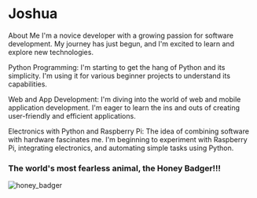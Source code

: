 # Joshua

About Me
I'm a novice developer with a growing passion for software development. 
My journey has just begun, and I'm excited to learn and explore new technologies.

Python Programming: 
I'm starting to get the hang of Python and its simplicity.
I'm using it for various beginner projects to understand its capabilities.

Web and App Development:
I'm diving into the world of web and mobile application development.
I'm eager to learn the ins and outs of creating user-friendly and efficient applications.

Electronics with Python and Raspberry Pi:
The idea of combining software with hardware fascinates me.
I'm beginning to experiment with Raspberry Pi, integrating electronics, and automating simple tasks using Python.

### The world's most fearless animal, the Honey Badger!!!

![honey_badger](https://github.com/user-attachments/assets/da34afad-0cd0-4af5-9831-ef3cf57425c0)


